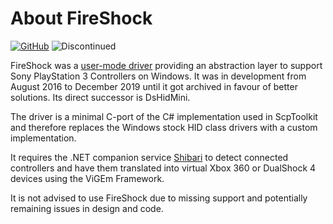 # About FireShock

[![GitHub](https://img.shields.io/badge/GitHub-yellowgreen?logo=github)](https://github.com/nefarius/FireShock) ![Discontinued](https://img.shields.io/badge/Project%20discontinued-critical)

FireShock was a [user-mode driver](https://docs.microsoft.com/en-us/windows-hardware/drivers/wdf/getting-started-with-umdf-version-2) providing an abstraction layer to support Sony PlayStation 3 Controllers on Windows. It was in development from August 2016 to December 2019 until it got archived in favour of better solutions. Its direct successor is DsHidMini.

The driver is a minimal C-port of the C# implementation used in ScpToolkit and therefore replaces the Windows stock HID class drivers with a custom implementation.

It requires the .NET companion service [Shibari](https://github.com/ViGEm/Shibari) to detect connected controllers and have them translated into virtual Xbox 360 or DualShock 4 devices using the ViGEm Framework.

It is not advised to use FireShock due to missing support and potentially remaining issues in design and code.
